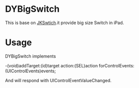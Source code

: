 # DYBigSwitch

This is base on [JKSwtich](https://github.com/JamesBKelly/JKSwitch).it provide big size Switch in iPad.

# Usage

DYBigSwitch implements

-(void)addTarget:(id)target action:(SEL)action forControlEvents:(UIControlEvents)events;

And will respond with UIControlEventValueChanged.